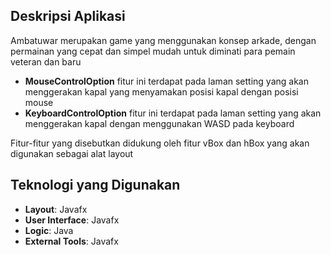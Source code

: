 
## Deskripsi Aplikasi
Ambatuwar merupakan game yang menggunakan konsep arkade, dengan permainan yang cepat dan simpel mudah untuk diminati para pemain veteran dan baru
- **MouseControlOption** fitur ini terdapat pada laman setting yang akan menggerakan kapal yang menyamakan posisi kapal dengan posisi mouse
- **KeyboardControlOption** fitur ini terdapat pada laman setting yang akan menggerakan kapal dengan menggunakan WASD pada keyboard


Fitur-fitur yang disebutkan didukung oleh fitur vBox dan hBox yang akan digunakan sebagai alat layout

##  Teknologi yang Digunakan
- **Layout**: Javafx
- **User Interface**: Javafx
- **Logic**: Java
- **External Tools**: Javafx
